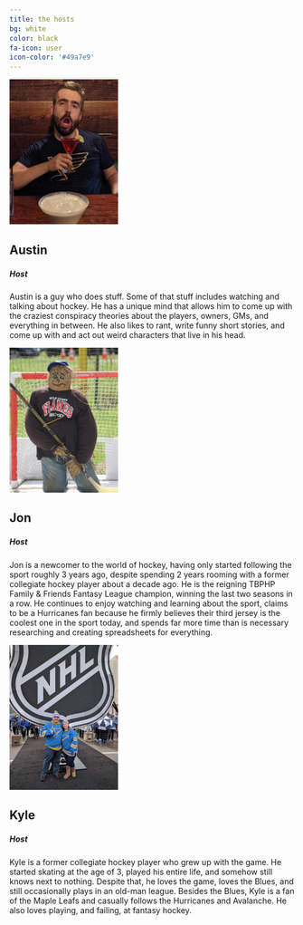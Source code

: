 ```yaml
---
title: the hosts
bg: white
color: black
fa-icon: user
icon-color: '#49a7e9'
---
```


<style>  
  .host-name {
    font-weight: bold;
    font-size: 150%;
  }
  
  .host-title {
    font-weight: bold;
  }
</style>

<div class="container shadow min-vh-100 py-2">
    <div class="row">
        <div class="col-md-4">
            <div class="text-center"><img src="/img/austin.jpg" width="192" alt="Austin's Picture"></div>
            <h3 class="host-name text-center">Austin</h3>
            <h5 class="host-title text-center">Host</h5>
            <p class="text-left">
                Austin is a guy who does stuff. Some of that stuff includes watching and talking about hockey. He has a unique mind that allows him to come up with the craziest conspiracy theories about the players, owners, GMs, and everything in between. He also likes to rant, write funny short stories, and come up with and act out weird characters that live in his head.
            </p>
        </div>
        <div class="col-md-4">
            <div class="text-center"><img src="/img/jon.png" width="192" alt="Jon's picture"></div>
            <h3 class="host-name text-center">Jon</h3>
            <h5 class="host-title text-center">Host</h5>
            <p>
                Jon is a newcomer to the world of hockey, having only started following the sport roughly 3 years ago, despite spending 2 years rooming with a former collegiate hockey player about a decade ago. He is the reigning TBPHP Family & Friends Fantasy League champion, winning the last two seasons in a row. He continues to enjoy watching and learning about the sport, claims to be a Hurricanes fan because he firmly believes their third jersey is the coolest one in the sport today, and spends far more time than is necessary researching and creating spreadsheets for everything.
            </p>
        </div>
        <div class="col-md-4">
            <div class="text-center"><img src="/img/kyle.jpg" width="192" alt="Kyle's Picture"></div>
            <h3 class="host-name text-center">Kyle</h3>
            <h5 class="host-title text-center">Host</h5>
            <p>
                Kyle is a former collegiate hockey player who grew up with the game. He started skating at the age of 3, played his entire life, and somehow still knows next to nothing. Despite that, he loves the game, loves the Blues, and still occasionally plays in an old-man league. Besides the Blues, Kyle is a fan of the Maple Leafs and casually follows the Hurricanes and Avalanche. He also loves playing, and failing, at fantasy hockey.
            </p>
        </div>
    </div>
</div>

